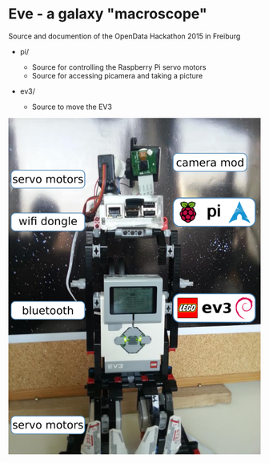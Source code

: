 # Eve - a galaxy "macroscope"

Source and documention of the OpenData Hackathon 2015 in Freiburg

 * pi/
    * Source for controlling the Raspberry Pi servo motors
    * Source for accessing picamera and taking a picture
  
 * ev3/
    * Source to move the EV3
  
![](./presentation/eve_annot.png)
